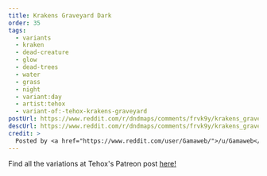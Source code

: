 ```yaml
---
title: Krakens Graveyard Dark
order: 35
tags:
  - variants
  - kraken
  - dead-creature
  - glow
  - dead-trees
  - water
  - grass
  - night
  - variant:day
  - artist:tehox
  - variant-of:-tehox-krakens-graveyard
postUrl: https://www.reddit.com/r/dndmaps/comments/frvk9y/krakens_graveyard_battlemap/
descUrl: https://www.reddit.com/r/dndmaps/comments/frvk9y/krakens_graveyard_battlemap/flxvy72/
credit: >
  Posted by <a href="https://www.reddit.com/user/Gamaweb/">/u/Gamaweb</a> to <a href="https://www.reddit.com/r/dndmaps/">/r/dndmaps</a> in Mar, 2020. <br/> Please support the artist on <a href="https://www.patreon.com/tehox">Patreon</a>, as well as follow them on <a href="https://www.instagram.com/tehoxmaps/">Instagram</a>, <a href="https://www.facebook.com/TehoxMaps">FaceBook</a>, and <a href="https://www.tehoxmaps.com/">their own website</a>
---
```

Find all the variations at Tehox's Patreon post <a href="https://www.patreon.com/posts/35422647" title="Krakens Graveyard by Tehox on Patreon">here!</a>
